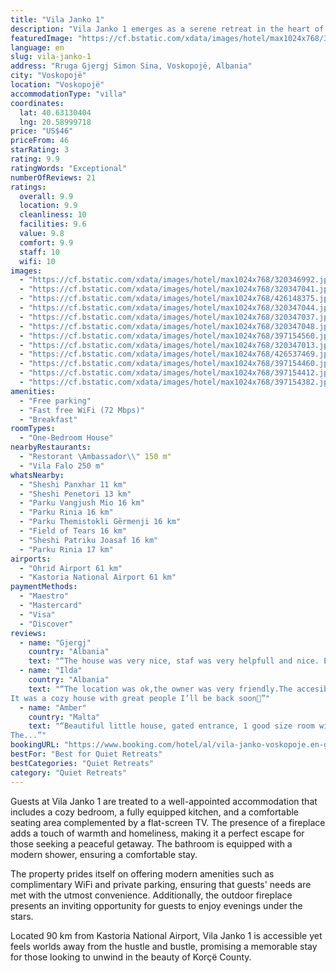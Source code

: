 ```yaml
---
title: "Vila Janko 1"
description: "Vila Janko 1 emerges as a serene retreat in the heart of Voskopojë, Korçë County, offering a unique blend of tranquility and convenience."
featuredImage: "https://cf.bstatic.com/xdata/images/hotel/max1024x768/320346992.jpg?k=5da24a6e8550900ff6f99c7f339b23a8ccec85018a24288480dd713ccf264291&o=&hp=1"
language: en
slug: vila-janko-1
address: "Rruga Gjergj Simon Sina, Voskopojë, Albania"
city: "Voskopojë"
location: "Voskopojë"
accommodationType: "villa"
coordinates:
  lat: 40.63130404
  lng: 20.58999718
price: "US$46"
priceFrom: 46
starRating: 3
rating: 9.9
ratingWords: "Exceptional"
numberOfReviews: 21
ratings:
  overall: 9.9
  location: 9.9
  cleanliness: 10
  facilities: 9.6
  value: 9.8
  comfort: 9.9
  staff: 10
  wifi: 10
images:
  - "https://cf.bstatic.com/xdata/images/hotel/max1024x768/320346992.jpg?k=5da24a6e8550900ff6f99c7f339b23a8ccec85018a24288480dd713ccf264291&o=&hp=1"
  - "https://cf.bstatic.com/xdata/images/hotel/max1024x768/320347041.jpg?k=684cae1b8e169f4c2689894c56d57934e2f71f7c7b725b8ffdd849e2ba16282e&o=&hp=1"
  - "https://cf.bstatic.com/xdata/images/hotel/max1024x768/426148375.jpg?k=3098cef26da1b35a014d67a3a938eeecea823f82bb9c69c71e3b16fc46947048&o=&hp=1"
  - "https://cf.bstatic.com/xdata/images/hotel/max1024x768/320347044.jpg?k=3a1afe1275839bd027224a35e7625f7046424457b00ee65585c3053825f0ff7b&o=&hp=1"
  - "https://cf.bstatic.com/xdata/images/hotel/max1024x768/320347037.jpg?k=e31e04049e27118ff7aa5293048d36207cef1df5f3a906b2a1d981b22758ee12&o=&hp=1"
  - "https://cf.bstatic.com/xdata/images/hotel/max1024x768/320347048.jpg?k=fd311193507c351a43eb224d7d0ce1e4ee381cedbd36c8ac77b1e6dfcbf43d43&o=&hp=1"
  - "https://cf.bstatic.com/xdata/images/hotel/max1024x768/397154560.jpg?k=bc4965726fe5079555c16f2c32c25a895e6ad94e0d90ea7a3710620cd5bafbb8&o=&hp=1"
  - "https://cf.bstatic.com/xdata/images/hotel/max1024x768/320347013.jpg?k=818efc258438aa9e28a3b27b8ba3acd27f316248612cfbea4e260b37356bf208&o=&hp=1"
  - "https://cf.bstatic.com/xdata/images/hotel/max1024x768/426537469.jpg?k=d2ae989bf5d53abd87d82e5de039645715349ef0d71d0740c2b0a33dfc7cf219&o=&hp=1"
  - "https://cf.bstatic.com/xdata/images/hotel/max1024x768/397154460.jpg?k=4e5f03ed3ef89841a41bc535b716de6fe3e2a653447366d10b1a0263ccdba58f&o=&hp=1"
  - "https://cf.bstatic.com/xdata/images/hotel/max1024x768/397154412.jpg?k=c42ea68335ba8a15400f95d113ebe715ba14f814e2597c4a116f4f7965dc5f51&o=&hp=1"
  - "https://cf.bstatic.com/xdata/images/hotel/max1024x768/397154382.jpg?k=83180e64ddc2ffb1e7aec221dc577dfdc8d701e222e62b16fb9b7bf990c9514c&o=&hp=1"
amenities:
  - "Free parking"
  - "Fast free WiFi (72 Mbps)"
  - "Breakfast"
roomTypes:
  - "One-Bedroom House"
nearbyRestaurants:
  - "Restorant \Ambassador\\" 150 m"
  - "Vila Falo 250 m"
whatsNearby:
  - "Sheshi Panxhar 11 km"
  - "Sheshi Penetori 13 km"
  - "Parku Vangjush Mio 16 km"
  - "Parku Rinia 16 km"
  - "Parku Themistokli Gërmenji 16 km"
  - "Field of Tears 16 km"
  - "Sheshi Patriku Joasaf 16 km"
  - "Parku Rinia 17 km"
airports:
  - "Ohrid Airport 61 km"
  - "Kastoria National Airport 61 km"
paymentMethods:
  - "Maestro"
  - "Mastercard"
  - "Visa"
  - "Discover"
reviews:
  - name: "Gjergj"
    country: "Albania"
    text: "“The house was very nice, staf was very helpfull and nice. Evrything was perfect!”"
  - name: "Ilda"
    country: "Albania"
    text: "“The location was ok,the owner was very friendly.The accesibility for everything was ok
It was a cozy house with great people I’ll be back soon🤗”"
  - name: "Amber"
    country: "Malta"
    text: "“Beautiful little house, gated entrance, 1 good size room with huge bed that was very comfortable, a wood burning stove and bean bags for relaxing in front of it. table & chairs for eating & a big sofa as well. Just lovely. Restaurants near by.
The...”"
bookingURL: "https://www.booking.com/hotel/al/vila-janko-voskopoje.en-gb.html?aid=8035640"
bestFor: "Best for Quiet Retreats"
bestCategories: "Quiet Retreats"
category: "Quiet Retreats"
---
```


Guests at Vila Janko 1 are treated to a well-appointed accommodation that includes a cozy bedroom, a fully equipped kitchen, and a comfortable seating area complemented by a flat-screen TV. The presence of a fireplace adds a touch of warmth and homeliness, making it a perfect escape for those seeking a peaceful getaway. The bathroom is equipped with a modern shower, ensuring a comfortable stay.

The property prides itself on offering modern amenities such as complimentary WiFi and private parking, ensuring that guests' needs are met with the utmost convenience. Additionally, the outdoor fireplace presents an inviting opportunity for guests to enjoy evenings under the stars.

Located 90 km from Kastoria National Airport, Vila Janko 1 is accessible yet feels worlds away from the hustle and bustle, promising a memorable stay for those looking to unwind in the beauty of Korçë County.